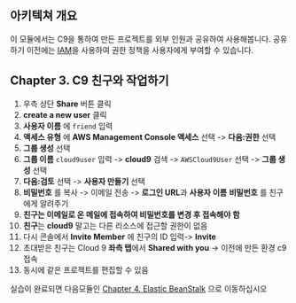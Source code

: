 ## 아키텍쳐 개요
이 모듈에서는 C9을 통하여 만든 프로젝트를 외부 인원과 공유하여 사용해봅니다. 
공유하기 이전에는 [IAM](http://docs.aws.amazon.com/ko_kr/IAM/latest/UserGuide/introduction.html)을 사용하여 권한 정책을 사용자에게 부여할 수 있습니다.

## Chapter 3. C9 친구와 작업하기
1. 우측 상단 **Share** 버튼 클릭
1. **create a new user** 클릭
1. **사용자 이름** 에 `friend` 입력
1. **액세스 유형** 에 **AWS Management Console 액세스** 선택 -> **다음:권한** 선택
1. **그룹 생성** 선택
1. **그룹 이름** `cloud9user` 입력 -> **cloud9** 검색 -> `AWSCloud9User` 선택 -> **그룹 생성** 선택
1. **다음:검토** 선택 -> **사용자 만들기** 선택
1. **비밀번호** 를 복사 -> 이메일 전송 -> **로그인 URL**과 **사용자 이름** **비밀번호** 를 친구에게 알려주기
1. **친구는 이메일로 온 메일에 접속하여 비밀번호를 변경 후 접속해야 함**
1. **친구**는 **cloud9** 말고는 다른 리소스에 접근할 권한이 없음
1. 다시 콘솔에서 **Invite Member** 에 친구의 ID 입력-> **Invite**
1. 초대받은 친구는 Cloud 9 **좌측 탭**에서 **Shared with you** -> 이전에 만든 환경 c9 접속
1. 동시에 같은 프로젝트를 편집할 수 있음

실습이 완료되면 다음모듈인 [Chapter 4. Elastic BeanStalk](../4_eb) 으로 이동하십시오
